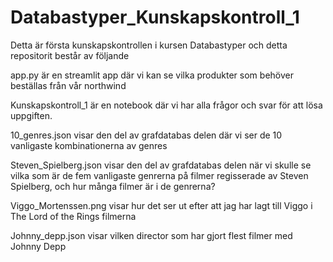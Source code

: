 # Databastyper_Kunskapskontroll_1

Detta är första kunskapskontrollen i kursen Databastyper och detta repositorit består av följande

app.py är en streamlit app där vi kan se vilka produkter som behöver beställas från vår northwind

Kunskapskontroll_1 är en notebook där vi har alla frågor och svar för att lösa uppgiften.

10_genres.json visar den del av grafdatabas delen där vi ser de 10 vanligaste kombinationerna av genres

Steven_Spielberg.json visar den del av grafdatabas delen när vi skulle se vilka som är de fem vanligaste genrerna på filmer regisserade av Steven Spielberg, och hur många filmer är i de genrerna?

Viggo_Mortenssen.png visar hur det ser ut efter att jag har lagt till Viggo i The Lord of the Rings filmerna

Johnny_depp.json visar vilken director som har gjort flest filmer med Johnny Depp
